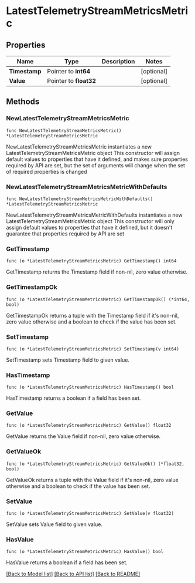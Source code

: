 # LatestTelemetryStreamMetricsMetric

## Properties

Name | Type | Description | Notes
------------ | ------------- | ------------- | -------------
**Timestamp** | Pointer to **int64** |  | [optional] 
**Value** | Pointer to **float32** |  | [optional] 

## Methods

### NewLatestTelemetryStreamMetricsMetric

`func NewLatestTelemetryStreamMetricsMetric() *LatestTelemetryStreamMetricsMetric`

NewLatestTelemetryStreamMetricsMetric instantiates a new LatestTelemetryStreamMetricsMetric object
This constructor will assign default values to properties that have it defined,
and makes sure properties required by API are set, but the set of arguments
will change when the set of required properties is changed

### NewLatestTelemetryStreamMetricsMetricWithDefaults

`func NewLatestTelemetryStreamMetricsMetricWithDefaults() *LatestTelemetryStreamMetricsMetric`

NewLatestTelemetryStreamMetricsMetricWithDefaults instantiates a new LatestTelemetryStreamMetricsMetric object
This constructor will only assign default values to properties that have it defined,
but it doesn't guarantee that properties required by API are set

### GetTimestamp

`func (o *LatestTelemetryStreamMetricsMetric) GetTimestamp() int64`

GetTimestamp returns the Timestamp field if non-nil, zero value otherwise.

### GetTimestampOk

`func (o *LatestTelemetryStreamMetricsMetric) GetTimestampOk() (*int64, bool)`

GetTimestampOk returns a tuple with the Timestamp field if it's non-nil, zero value otherwise
and a boolean to check if the value has been set.

### SetTimestamp

`func (o *LatestTelemetryStreamMetricsMetric) SetTimestamp(v int64)`

SetTimestamp sets Timestamp field to given value.

### HasTimestamp

`func (o *LatestTelemetryStreamMetricsMetric) HasTimestamp() bool`

HasTimestamp returns a boolean if a field has been set.

### GetValue

`func (o *LatestTelemetryStreamMetricsMetric) GetValue() float32`

GetValue returns the Value field if non-nil, zero value otherwise.

### GetValueOk

`func (o *LatestTelemetryStreamMetricsMetric) GetValueOk() (*float32, bool)`

GetValueOk returns a tuple with the Value field if it's non-nil, zero value otherwise
and a boolean to check if the value has been set.

### SetValue

`func (o *LatestTelemetryStreamMetricsMetric) SetValue(v float32)`

SetValue sets Value field to given value.

### HasValue

`func (o *LatestTelemetryStreamMetricsMetric) HasValue() bool`

HasValue returns a boolean if a field has been set.


[[Back to Model list]](../README.md#documentation-for-models) [[Back to API list]](../README.md#documentation-for-api-endpoints) [[Back to README]](../README.md)


